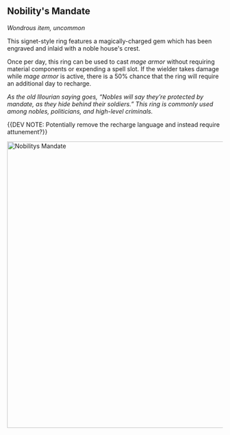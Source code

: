 ## Nobility's Mandate
*Wondrous item, uncommon*

This signet-style ring features a magically-charged gem which has been engraved and inlaid with a noble house's crest.

Once per day, this ring can be used to cast _mage armor_ without requiring material components or expending a spell slot. If the wielder takes damage while _mage armor_ is active, there is a 50% chance that the ring will require an additional day to recharge.

_As the old Illourian saying goes, “Nobles will say they’re protected by mandate, as they hide behind their soldiers.” This ring is commonly used among nobles, politicians, and high-level criminals._

{{DEV NOTE: Potentially remove the recharge language and instead require attunement?}}

<img width="669" alt="Nobilitys Mandate" src="https://github.com/woodenworks/project-kraken/assets/32019593/2a37684e-658c-4a68-aeb3-2e9c59298f7f">
